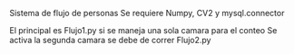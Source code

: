 Sistema de flujo de personas
Se requiere Numpy, CV2 y mysql.connector

El principal es Flujo1.py si se maneja una sola camara para el conteo
Se activa la segunda camara se debe de correr Flujo2.py

